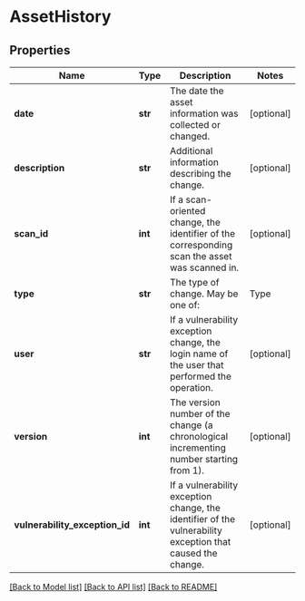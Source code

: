 # AssetHistory

## Properties
Name | Type | Description | Notes
------------ | ------------- | ------------- | -------------
**date** | **str** | The date the asset information was collected or changed. | [optional] 
**description** | **str** | Additional information describing the change. | [optional] 
**scan_id** | **int** | If a scan-oriented change, the identifier of the corresponding scan the asset was scanned in. | [optional] 
**type** | **str** | The type of change. May be one of:  | Type                                | Source of Data                                              |  | ----------------------------------- | ----------------------------------------------------------- |  | &#x60;ASSET-IMPORT&#x60;, &#x60;EXTERNAL-IMPORT&#x60;   | External source such as the API                             |  | &#x60;EXTERNAL-IMPORT-APPSPIDER&#x60;         | Rapid7 InsightAppSec (previously known as AppSpider)        |  | &#x60;SCAN&#x60;                              | Scan engine scan                                            |  | &#x60;ACTIVE-SYNC&#x60;                       | ActiveSync                                                  |  | &#x60;SCAN-LOG-IMPORT&#x60;                   | Manual import of a scan log                                 |  | &#x60;VULNERABILITY_EXCEPTION_APPLIED&#x60;   | Vulnerability exception applied                             |  | &#x60;VULNERABILITY_EXCEPTION_UNAPPLIED&#x60; | Vulnerability exception unapplied                           | | [optional] 
**user** | **str** | If a vulnerability exception change, the login name of the user that performed the operation. | [optional] 
**version** | **int** | The version number of the change (a chronological incrementing number starting from 1).  | [optional] 
**vulnerability_exception_id** | **int** | If a vulnerability exception change, the identifier of the vulnerability exception that caused the change. | [optional] 

[[Back to Model list]](../README.md#documentation-for-models) [[Back to API list]](../README.md#documentation-for-api-endpoints) [[Back to README]](../README.md)


